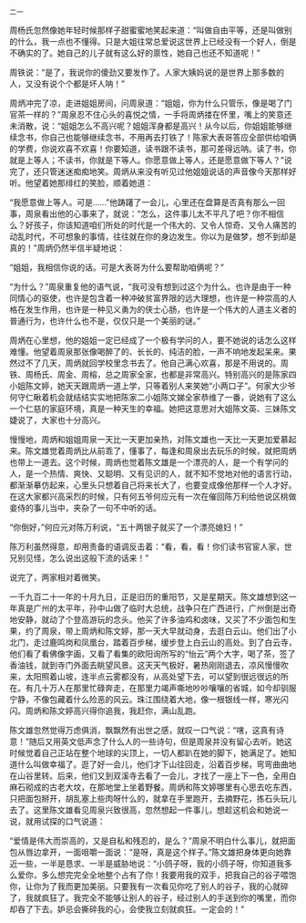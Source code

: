     二一 

   周杨氏忽然像她年轻时候那样子甜蜜蜜地笑起来道：“叫做自由平等，还是叫做别的什么，我一点也不懂得。只是大姐往常总爱说这世界上已经没有一个好人，倒是不确实的了。她自己的儿子就有这么好的禀性，她自己也还不知道呢！”

   周铁说：“是了，我说你的傻劲又要发作了。人家大姨妈说的是世界上那多数的人，又没有说个个都是坏人呐！”

   周炳冲完了凉，走进姐姐房间，问周泉道：“姐姐，你为什么只管乐，像是喝了门官茶一样的？”周泉忍不住心头的喜悦之情，一手将周炳搂在怀里，嘴上的笑意还未消散，说：“姐姐怎么不高兴呢？姐姐浑身都是高兴！从今以后，你姐姐能够继续念书，你自己也能够继续念书，不用再去打铁了！陈家大表哥答应全部供给咱俩的学费，你说欢喜不欢喜！你要知道，读书跟不读书，那可差得远呐。读了书，你就是上等人；不读书，你就是下等人。你愿意做上等人，还是愿意做下等人？”说完了，还只管迷迷痴痴地笑。周炳从来没有听见过他姐姐说话的声音像今天那样好听。他望着她那绯红的笑脸，顺着她道：

   “我愿意做上等人。可是……”他踌躇了一会儿，心里还在盘算是否真有那么一回事，周泉看出他的心事来了，就说：“怎么，这件事儿太不平凡了吧？你不相信么？好孩子，你该知道咱们所处的时代是一个伟大的、又令人惊奇、又令人痛苦的动乱时代，不可想象的事情，往往就在你的身边发生。你以为是做梦，想不到却是真的！”周炳仍然半信半疑地说：

   “姐姐，我相信你说的话。可是大表哥为什么要帮助咱俩呢？”

   “为什么？”周泉重复他的语气说，“我可没有想到过这个为什么。也许是由于一种同情心的驱使，也许是包含着一种冲破贫富界限的远大理想，也许是一种崇高的人格在发生作用，也许是一种见义勇为的侠士心肠，也许是一个伟大的人道主义者的普通行为，也许什么也不是，仅仅只是一个美丽的谜。”

   周炳在心里想，他的姐姐一定已经成了一个极有学问的人，要不她说的话怎么这样难懂。他望着周泉那张像喝醉了的、长长的、纯洁的脸，一声不响地发起呆来。果然过不了几天，周炳就回学校里念书去了。他自己满心欢喜，那是不用说的。周铁、周杨氏、周金、周榕，总之周家全家，也都是非常高兴。特别高兴的是陈家四小姐陈文婷，她天天跟周炳一道上学，只等着别人来笑她“小两口子”。何家大少爷何守仁瞅着机会就结结实实地把陈家二小姐陈文娣全家恭维了一番，说她有了这么一个仁慈的家庭环境，真是一种天生的幸福。她把这意思对大姐陈文英、三妹陈文婕说了，大家也十分高兴。

   慢慢地，周炳和姐姐周泉一天比一天更加亲热，对陈文雄也一天比一天更加爱慕起来。陈文雄觉着周炳比从前乖了，懂事了，每逢和周泉出去玩乐的时候，就把周炳也带上一道去。这个时候，周炳也觉着陈文雄是一个漂亮的人，是一个有学问的人，是一个热情、爽快、又聪明、又有见识的人，就不知不觉地对他的语言行动，都渐渐摹仿起来，心里头只想着自己将来长大了，也要变成像他那样一个人才好。在这大家都兴高采烈的时候，只有何五爷何应元有一次在催回陈万利给他说区桃做妾侍的事儿当中，夹杂了一句不中听的话。

   “你倒好，”何应元对陈万利说，“五十两银子就买了一个漂亮媳妇！”

   陈万利虽然得意，却用责备的语调反击着：“看，看，看！你们读书官宦人家，世兄别见怪，怎么说出这般下流的话来！”

   说完了，两家相对着微笑。

   一千九百二十一年的十月九日，正是旧历的重阳节，又是星期天。陈文雄想到这一年真是广州的太平年，孙中山做了临时大总统，战争只在广西进行，广州倒是出奇地安静，就动了个登高游玩的念头。他买了许多油鸡和卤味，又买了不少面包和生果，约了周泉，带上周炳和陈文婷，那一天大早就动身，去逛白云山。他们出了小北门，走过鹿鸣岗和凤凰台，踏着百步梯，缓步登上白云山的高处。到了白云寺，他们看了看佛像字画，又看了看集的欧阳询所写的“怡云”两个大字，喝了茶，签了香油钱，就到寺门外面去眺望风景。这天天气极好，暑热刚刚退去，凉风慢慢吹来，太阳照着山坡，连半点云雾都没有，从高处望下去，可以望到很远很远的所在。有几十万人在那里忙碌奔走，在那里力竭声嘶地吵吵嚷嚷的省城，如今却驯服宁静，不像包藏着什么险恶的风云。珠江围绕着大地，像一根银线一样，寒光闪闪。周炳和陈文婷高兴得你追我，我赶你，满山乱跑。

   陈文雄忽然觉得万虑俱消，飘飘然有出世之感，就叹一口气说：“嗐，这真有诗意！”随后又用英文低声念了什么人的一些诗句，但是周泉并没有留心去听。她这时候觉着自己正站在整个地球的尖顶上，一切人都趴在她的脚下，她满足了。她知道什么叫做幸福了。逛了好一会儿，他们才下山往回走，沿着百步梯，弯弯曲曲地在山谷里转。后来，他们又到双溪寺去看了一会儿，才找了一座上下一色，全用白麻石砌成的古老大坟，在那地堂上坐着野餐。周炳和陈文婷哪里有心思去吃东西，只把面包掰开，胡乱塞上些肉呀什么的，就拿在手里跑开，去摘野花，拣石头玩儿去了。这里陈文雄看见周泉兴致很高，忽然想起一件事儿，想趁这机会和她说一说，就用试探的口气说道：

   “爱情是伟大而崇高的，又是自私和残忍的，是么？”周泉不明白什么事儿，就把面包从唇边拿开，一面咀嚼一面说：“是呀，真是这个样子。”陈文雄把身体更向她靠近一些，一半是恳求、一半是威胁地说：“小鸽子呀，我的小鸽子呀，你知道我多么爱你，多么想完完全全地整个占有了你！我要用我的双手，把我自己的谷子喂饱你，让你为了我而更加美丽。只要我有一次看见你吃了别人的谷子，我的心就碎了，我就疯狂了。我完全不能够让别人的谷子，经过别人的手送到你的嘴里，而你却吞了下去。妒忌会撕碎我的心，会使我立刻就疯狂。一定会的！”

